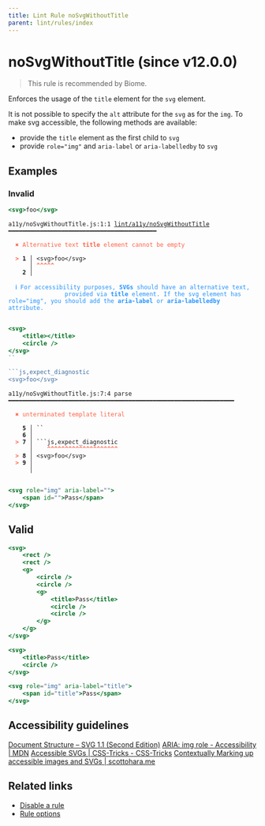 ```yaml
---
title: Lint Rule noSvgWithoutTitle
parent: lint/rules/index
---
```


# noSvgWithoutTitle (since v12.0.0)

> This rule is recommended by Biome.

Enforces the usage of the `title` element for the `svg` element.

It is not possible to specify the `alt` attribute for the `svg` as for the `img`.
To make svg accessible, the following methods are available:

- provide the `title` element as the first child to `svg`
- provide `role="img"` and `aria-label` or `aria-labelledby` to `svg`

## Examples

### Invalid

```jsx
<svg>foo</svg>
```

<pre class="language-text"><code class="language-text">a11y/noSvgWithoutTitle.js:1:1 <a href="https://biomejs.dev/lint/rules/noSvgWithoutTitle">lint/a11y/noSvgWithoutTitle</a> ━━━━━━━━━━━━━━━━━━━━━━━━━━━━━━━━━━━━━━━━━━

<strong><span style="color: Tomato;">  </span></strong><strong><span style="color: Tomato;">✖</span></strong> <span style="color: Tomato;">Alternative text </span><span style="color: Tomato;"><strong>title</strong></span><span style="color: Tomato;"> element cannot be empty</span>
  
<strong><span style="color: Tomato;">  </span></strong><strong><span style="color: Tomato;">&gt;</span></strong> <strong>1 │ </strong>&lt;svg&gt;foo&lt;/svg&gt;
   <strong>   │ </strong><strong><span style="color: Tomato;">^</span></strong><strong><span style="color: Tomato;">^</span></strong><strong><span style="color: Tomato;">^</span></strong><strong><span style="color: Tomato;">^</span></strong><strong><span style="color: Tomato;">^</span></strong>
    <strong>2 │ </strong>
  
<strong><span style="color: rgb(38, 148, 255);">  </span></strong><strong><span style="color: rgb(38, 148, 255);">ℹ</span></strong> <span style="color: rgb(38, 148, 255);">For accessibility purposes, </span><span style="color: rgb(38, 148, 255);"><strong>SVGs</strong></span><span style="color: rgb(38, 148, 255);"> should have an alternative text,
</span><span style="color: rgb(38, 148, 255);">  </span><span style="color: rgb(38, 148, 255);">  </span><span style="color: rgb(38, 148, 255);">            provided via </span><span style="color: rgb(38, 148, 255);"><strong>title</strong></span><span style="color: rgb(38, 148, 255);"> element. If the svg element has role=&quot;img&quot;, you should add the </span><span style="color: rgb(38, 148, 255);"><strong>aria-label</strong></span><span style="color: rgb(38, 148, 255);"> or </span><span style="color: rgb(38, 148, 255);"><strong>aria-labelledby</strong></span><span style="color: rgb(38, 148, 255);"> attribute.</span>
  
</code></pre>

```jsx
<svg>
    <title></title>
    <circle />
</svg>
``

```js,expect_diagnostic
<svg>foo</svg>
```

<pre class="language-text"><code class="language-text">a11y/noSvgWithoutTitle.js:7:4 parse ━━━━━━━━━━━━━━━━━━━━━━━━━━━━━━━━━━━━━━━━━━━━━━━━━━━━━━━━━━━━━━━━

<strong><span style="color: Tomato;">  </span></strong><strong><span style="color: Tomato;">✖</span></strong> <span style="color: Tomato;">unterminated template literal</span>
  
    <strong>5 │ </strong>``
    <strong>6 │ </strong>
<strong><span style="color: Tomato;">  </span></strong><strong><span style="color: Tomato;">&gt;</span></strong> <strong>7 │ </strong>```js,expect_diagnostic
   <strong>   │ </strong>   <strong><span style="color: Tomato;">^</span></strong><strong><span style="color: Tomato;">^</span></strong><strong><span style="color: Tomato;">^</span></strong><strong><span style="color: Tomato;">^</span></strong><strong><span style="color: Tomato;">^</span></strong><strong><span style="color: Tomato;">^</span></strong><strong><span style="color: Tomato;">^</span></strong><strong><span style="color: Tomato;">^</span></strong><strong><span style="color: Tomato;">^</span></strong><strong><span style="color: Tomato;">^</span></strong><strong><span style="color: Tomato;">^</span></strong><strong><span style="color: Tomato;">^</span></strong><strong><span style="color: Tomato;">^</span></strong><strong><span style="color: Tomato;">^</span></strong><strong><span style="color: Tomato;">^</span></strong><strong><span style="color: Tomato;">^</span></strong><strong><span style="color: Tomato;">^</span></strong><strong><span style="color: Tomato;">^</span></strong><strong><span style="color: Tomato;">^</span></strong><strong><span style="color: Tomato;">^</span></strong>
<strong><span style="color: Tomato;">  </span></strong><strong><span style="color: Tomato;">&gt;</span></strong> <strong>8 │ </strong>&lt;svg&gt;foo&lt;/svg&gt;
<strong><span style="color: Tomato;">  </span></strong><strong><span style="color: Tomato;">&gt;</span></strong> <strong>9 │ </strong>
   <strong>   │ </strong>
  
</code></pre>

```jsx
<svg role="img" aria-label="">
    <span id="">Pass</span>
</svg>
```

## Valid

```jsx
<svg>
    <rect />
    <rect />
    <g>
        <circle />
        <circle />
        <g>
            <title>Pass</title>
            <circle />
            <circle />
        </g>
    </g>
</svg>
```

```jsx
<svg>
    <title>Pass</title>
    <circle />
</svg>
```

```jsx
<svg role="img" aria-label="title">
    <span id="title">Pass</span>
</svg>
```

## Accessibility guidelines

[Document Structure – SVG 1.1 (Second Edition)](https://www.w3.org/TR/SVG11/struct.html#DescriptionAndTitleElements)
[ARIA: img role - Accessibility | MDN](https://developer.mozilla.org/en-US/docs/Web/Accessibility/ARIA/Roles/img_role)
[Accessible SVGs | CSS-Tricks - CSS-Tricks](https://css-tricks.com/accessible-svgs/)
[Contextually Marking up accessible images and SVGs | scottohara.me](https://www.scottohara.me/blog/2019/05/22/contextual-images-svgs-and-a11y.html)

## Related links

- [Disable a rule](/linter/#disable-a-lint-rule)
- [Rule options](/linter/#rule-options)

